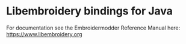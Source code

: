 Libembroidery bindings for Java
===============================

For documentation see the Embroidermodder Reference Manual
here: https://www.libembroidery.org


